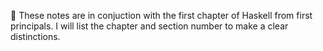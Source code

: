 📝 These notes are in conjuction with the first chapter
of Haskell from first principals. I will list the chapter
and section number to make a clear distinctions.
